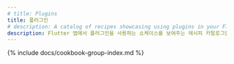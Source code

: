 ```yaml
---
# title: Plugins
title: 플러그인
# description: A catalog of recipes showcasing using plugins in your Flutter app.
description: Flutter 앱에서 플러그인을 사용하는 쇼케이스를 보여주는 레시피 카탈로그입니다.
---
```


{% include docs/cookbook-group-index.md %}
